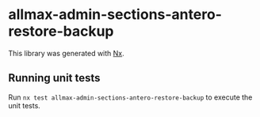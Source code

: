 # allmax-admin-sections-antero-restore-backup

This library was generated with [Nx](https://nx.dev).

## Running unit tests

Run `nx test allmax-admin-sections-antero-restore-backup` to execute the unit tests.
